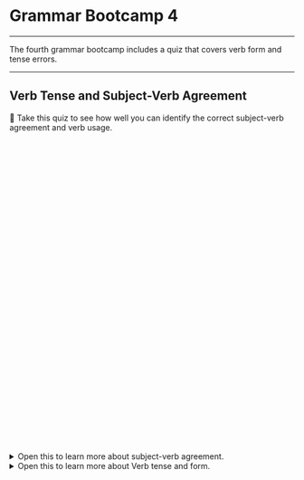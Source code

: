 # Grammar Bootcamp 4

---

The fourth grammar bootcamp includes a quiz that covers verb form and tense errors.

---


## Verb Tense and Subject-Verb Agreement

<aside>

📝 Take this quiz to see how well you can identify the correct subject-verb agreement and verb usage.

</aside>

<div data-tf-widget="lUh2bmcG" data-tf-iframe-props="title=Verbs and Agreement" data-tf-medium="snippet" style="width:100%;height:550px;"></div><script src="//embed.typeform.com/next/embed.js"></script>

<details>
    <summary> Open this to learn more about subject-verb agreement. </summary>
    
- 📺 [Subject Verb Agreement](https://www.youtube.com/watch?v=LfJPA8GwTdk)
    
- 📖 [Writing for Success - Chapter 2.2: Subject Verb Agreement](https://open.lib.umn.edu/writingforsuccess/chapter/2-2-subject-verb-agreement/)
    
- 📖 [Subject-Verb Agreement](https://webapps.towson.edu/ows/moduleSVAGR.aspx)
    
</details>

<details>
    <summary> Open this to learn more about Verb tense and form. </summary>
    
- 📺 [Verb Tense and Aspect](https://www.youtube.com/watch?v=Ymv76a9-Huc)
    
- 🕹 [Grammar Monster Verb Tense Test](https://www.grammar-monster.com/tests/verb_tenses_test.htm)
    
- 📖 [Grammarly - Verb Tenses](https://www.grammarly.com/blog/verb-tenses/)
    
- 📖 [Writing for Success - Chapter 2.3 Verb Tense](https://open.lib.umn.edu/writingforsuccess/chapter/2-3-verb-tense/)
    
- 📖 [Writing for Success - Chapter 5.5: Verb Tenses](https://open.lib.umn.edu/writingforsuccess/chapter/5-5-verb-tenses/)

---
    
